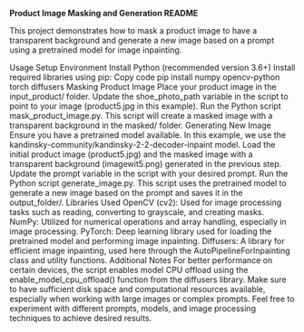 **Product Image Masking and Generation README**

This project demonstrates how to mask a product image to have a transparent background and generate a new image based on a prompt using a pretrained model for image inpainting.

Usage
Setup Environment
Install Python (recommended version 3.6+)
Install required libraries using pip:
Copy code
pip install numpy opencv-python torch diffusers
Masking Product Image
Place your product image in the input_product/ folder.
Update the shoe_photo_path variable in the script to point to your image (product5.jpg in this example).
Run the Python script mask_product_image.py. This script will create a masked image with a transparent background in the masked/ folder.
Generating New Image
Ensure you have a pretrained model available. In this example, we use the kandinsky-community/kandinsky-2-2-decoder-inpaint model.
Load the initial product image (product5.jpg) and the masked image with a transparent background (imagewit5.png) generated in the previous step.
Update the prompt variable in the script with your desired prompt.
Run the Python script generate_image.py. This script uses the pretrained model to generate a new image based on the prompt and saves it in the output_folder/.
Libraries Used
OpenCV (cv2): Used for image processing tasks such as reading, converting to grayscale, and creating masks.
NumPy: Utilized for numerical operations and array handling, especially in image processing.
PyTorch: Deep learning library used for loading the pretrained model and performing image inpainting.
Diffusers: A library for efficient image inpainting, used here through the AutoPipelineForInpainting class and utility functions.
Additional Notes
For better performance on certain devices, the script enables model CPU offload using the enable_model_cpu_offload() function from the diffusers library.
Make sure to have sufficient disk space and computational resources available, especially when working with large images or complex prompts.
Feel free to experiment with different prompts, models, and image processing techniques to achieve desired results.
